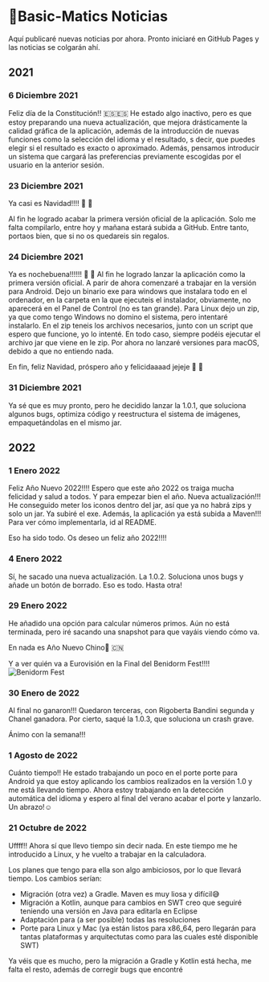# :newspaper:Basic-Matics Noticias #

Aquí publicaré nuevas noticias por ahora. Pronto iniciaré en GitHub Pages y las noticias se colgarán ahí.

## 2021 ##

### 6 Diciembre 2021 ###
Feliz día de la Constitución!! :es::es: He estado algo inactivo, pero es que estoy preparando una nueva actualización,
que mejora drásticamente la calidad gráfica de la aplicación, además de la introducción de nuevas funciones como la selección
del idioma y el resultado, s decir, que puedes elegir si el resultado es exacto o aproximado. Además, pensamos introducir un
sistema que cargará las preferencias previamente escogidas por el usuario en la anterior sesión.

### 23 Diciembre 2021 ###
Ya casi es Navidad!!!! :christmas_tree: :santa:

Al fin he logrado acabar la primera versión oficial de la aplicación. 
Solo me falta compilarlo, entre hoy y mañana estará subida a GitHub. Entre tanto,
portaos bien, que si no os quedareis sin regalos.

### 24 Diciembre 2021 ###
Ya es nochebuena!!!!!! :christmas_tree: :santa:
Al fin he logrado lanzar la aplicación como la primera versión oficial.
A parir de ahora comenzaré a trabajar en la versión para Android. 
Dejo un binario exe para windows que instalara todo en el ordenador, 
en la carpeta en la que ejecuteis el instalador, obviamente, no aparecerá en
el Panel de Control (no es tan grande). Para Linux dejo un zip,
ya que como tengo Windows no domino el sistema, pero intentaré instalarlo.
En el zip teneis los archivos necesarios, junto con un script que espero 
que funcione, yo lo intenté. En todo caso, siempre podéis ejecutar el archivo jar 
que viene en le zip. Por ahora no lanzaré versiones para macOS, debido a que no entiendo nada.

En fin, feliz Navidad, próspero año y felicidaaaad jejeje :christmas_tree: :santa:

### 31 Diciembre 2021 ###

Ya sé que es muy pronto, pero he decidido lanzar la 1.0.1, que soluciona 
algunos bugs, optimiza código y reestructura el sistema de imágenes, 
empaquetándolas en el mismo jar.

## 2022 ##

### 1 Enero 2022 ###

Feliz Año Nuevo 2022!!!! Espero que este año 2022 os traiga mucha felicidad y salud
a todos. Y para empezar bien el año. Nueva actualización!!! He conseguido meter los
iconos dentro del jar, así que ya no habrá zips y solo un jar. Ya subiré el exe.
Además, la aplicación ya está subida a Maven!!! Para ver cómo implementarla, id al README.

Eso ha sido todo. Os deseo un feliz año 2022!!!!

### 4 Enero 2022 ###

Sí, he sacado una nueva actualización. La 1.0.2. Soluciona unos bugs y añade un botón
de borrado. Eso es todo. Hasta otra!

### 29 Enero 2022 ###

He añadido una opción para calcular números primos. Aún no está terminada, pero
iré sacando una snapshot para que vayáis viendo cómo va.

En nada es Año Nuevo Chino:dragon: :cn:

Y a ver quién va a Eurovisión en la Final del Benidorm Fest!!!!
![Benidorm Fest](https://www.lavanguardia.com/files/image_449_220/uploads/2022/01/24/61eed3fc784df.jpeg)

### 30 Enero de 2022 ###

Al final no ganaron!!! Quedaron terceras, con Rigoberta Bandini segunda y Chanel ganadora.
Por cierto, saqué la 1.0.3, que soluciona un crash grave.

Ánimo con la semana!!!

### 1 Agosto de 2022 ###
Cuánto tiempo!! He estado trabajando un poco en el porte 
porte para Android ya que estoy aplicando los cambios realizados
en la versión 1.0 y me está llevando tiempo. Ahora estoy
trabajando en la detección automática del idioma y espero al final del
verano acabar el porte y lanzarlo. Un abrazo!:relaxed:

### 21 Octubre de 2022 ###
Uffff!! Ahora sí que llevo tiempo sin decir nada. En este tiempo me he introducido a Linux, y he vuelto a trabajar en la calculadora.

Los planes que tengo para ella son algo ambiciosos, por lo que llevará tiempo. Los cambios serían:
 * Migración (otra vez) a Gradle. Maven es muy liosa y difícil:sweat_smile:
 * Migración a Kotlin, aunque para cambios en SWT creo que seguiré teniendo una versión en Java para editarla en Eclipse
 * Adaptación para (a ser posible) todas las resoluciones
 * Porte para Linux y Mac (ya están listos para x86_64, pero llegarán para tantas plataformas y arquitectutas como para las cuales esté disponible SWT)

Ya véis que es mucho, pero la migración a Gradle y Kotlin está hecha, me falta el resto, además de corregir bugs que encontré

